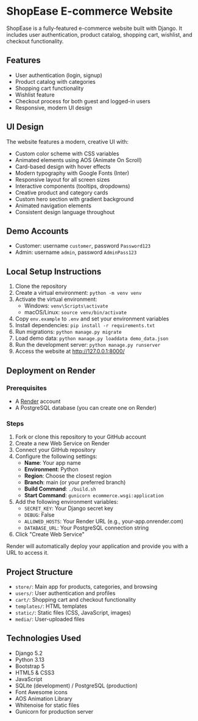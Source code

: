 # ShopEase E-commerce Website

ShopEase is a fully-featured e-commerce website built with Django. It includes user authentication, product catalog, shopping cart, wishlist, and checkout functionality.

## Features

- User authentication (login, signup)
- Product catalog with categories
- Shopping cart functionality
- Wishlist feature
- Checkout process for both guest and logged-in users
- Responsive, modern UI design

## UI Design

The website features a modern, creative UI with:

- Custom color scheme with CSS variables
- Animated elements using AOS (Animate On Scroll)
- Card-based design with hover effects
- Modern typography with Google Fonts (Inter)
- Responsive layout for all screen sizes
- Interactive components (tooltips, dropdowns)
- Creative product and category cards
- Custom hero section with gradient background
- Animated navigation elements
- Consistent design language throughout

## Demo Accounts

- Customer: username `customer`, password `Password123`
- Admin: username `admin`, password `AdminPass123`

## Local Setup Instructions

1. Clone the repository
2. Create a virtual environment: `python -m venv venv`
3. Activate the virtual environment:
   - Windows: `venv\Scripts\activate`
   - macOS/Linux: `source venv/bin/activate`
4. Copy `env.example` to `.env` and set your environment variables
5. Install dependencies: `pip install -r requirements.txt`
6. Run migrations: `python manage.py migrate`
7. Load demo data: `python manage.py loaddata demo_data.json`
8. Run the development server: `python manage.py runserver`
9. Access the website at http://127.0.0.1:8000/

## Deployment on Render

### Prerequisites
- A [Render](https://render.com/) account
- A PostgreSQL database (you can create one on Render)

### Steps

1. Fork or clone this repository to your GitHub account
2. Create a new Web Service on Render
3. Connect your GitHub repository
4. Configure the following settings:
   - **Name**: Your app name
   - **Environment**: Python
   - **Region**: Choose the closest region
   - **Branch**: main (or your preferred branch)
   - **Build Command**: `./build.sh`
   - **Start Command**: `gunicorn ecommerce.wsgi:application`
5. Add the following environment variables:
   - `SECRET_KEY`: Your Django secret key
   - `DEBUG`: False
   - `ALLOWED_HOSTS`: Your Render URL (e.g., your-app.onrender.com)
   - `DATABASE_URL`: Your PostgreSQL connection string
6. Click "Create Web Service"

Render will automatically deploy your application and provide you with a URL to access it.

## Project Structure

- `store/`: Main app for products, categories, and browsing
- `users/`: User authentication and profiles
- `cart/`: Shopping cart and checkout functionality
- `templates/`: HTML templates
- `static/`: Static files (CSS, JavaScript, images)
- `media/`: User-uploaded files

## Technologies Used

- Django 5.2
- Python 3.13
- Bootstrap 5
- HTML5 & CSS3
- JavaScript
- SQLite (development) / PostgreSQL (production)
- Font Awesome icons
- AOS Animation Library
- Whitenoise for static files
- Gunicorn for production server


